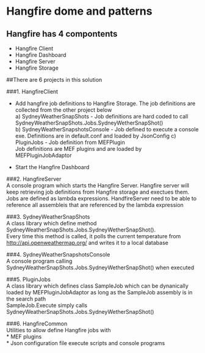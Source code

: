 # Hangfire dome and patterns  
## Hangfire has 4 compontents  
  * Hangfire Client  
  * Hangfire Dashboard  
  * Hangfire Server  
  * Hangfire Storage  
  
##There are 6 projects in this solution  

###1. HangfireClient  
  * Add hangfire job definitions to Hangfire Storage. The job definitions are collected from the other project below  
       a) SydneyWeatherSnapShots - Job definitions are hard coded to call SydneyWeatherSnapShots.Jobs.SydneyWetherSnapShot()  
       b) SydneyWeatherSnapshotsConsole - Job defined to execute a console exe. Definitions are in default.conf and loaded by JsonConfig        c) PluginJobs - Job definition from MEFPlugin  
            Job definitions are MEF plugins and are loaded by MEFPluginJobAdaptor  
           
  * Start the Hangfire Dashboard   
    
###2. HangfireServer  
  A console program which starts the Hangfire Server. Hangfire server will keep retrieving job definitions from Hangfire storage and exectues them.  
  Jobs are defined as lambda expressions. HandfireServer need to be able to reference all assembleis that are referenced by the lambda expression  
     
###3. SydneyWeatherSnapShots  
    A class library which define method SydneyWeatherSnapShots.Jobs.SydneyWetherSnapShot().  
    Every time this method is called, it polls the current temperature from http://api.openweathermap.org/ and writes it to a local database  
     
###4. SydneyWeatherSnapshotsConsole  
    A console program calling SydneyWeatherSnapShots.Jobs.SydneyWetherSnapShot() when executed  
    
###5. PluginJobs   
    A class library which defines class SampleJob which can be dynanically loaded by MEFPluginJobAdaptor as long as the SampleJob assembly is in the search path  
    SampleJob.Execute simply calls SydneyWeatherSnapShots.Jobs.SydneyWetherSnapShot()  
     
###6. HangfireCommon  
    Utilities to allow define Hangfire jobs with  
      * MEF plugins  
      * Json configuration file execute scripts and console programs  
